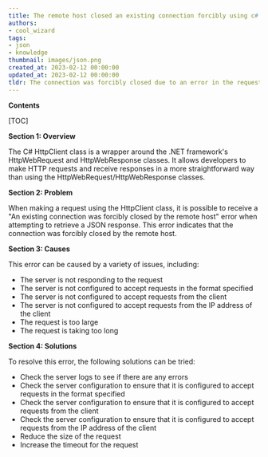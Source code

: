 ```yaml
---
title: The remote host closed an existing connection forcibly using c# httpclient
authors:
- cool_wizard
tags:
- json
- knowledge
thumbnail: images/json.png
created_at: 2023-02-12 00:00:00
updated_at: 2023-02-12 00:00:00
tldr: The connection was forcibly closed due to an error in the request or response, such as an invalid JSON format.
---
```


**Contents**

[TOC]

**Section 1: Overview**

The C# HttpClient class is a wrapper around the .NET framework's HttpWebRequest and HttpWebResponse classes. It allows developers to make HTTP requests and receive responses in a more straightforward way than using the HttpWebRequest/HttpWebResponse classes.

**Section 2: Problem**

When making a request using the HttpClient class, it is possible to receive a "An existing connection was forcibly closed by the remote host" error when attempting to retrieve a JSON response. This error indicates that the connection was forcibly closed by the remote host.

**Section 3: Causes**

This error can be caused by a variety of issues, including:

- The server is not responding to the request
- The server is not configured to accept requests in the format specified
- The server is not configured to accept requests from the client
- The server is not configured to accept requests from the IP address of the client
- The request is too large
- The request is taking too long

**Section 4: Solutions**

To resolve this error, the following solutions can be tried:

- Check the server logs to see if there are any errors
- Check the server configuration to ensure that it is configured to accept requests in the format specified
- Check the server configuration to ensure that it is configured to accept requests from the client
- Check the server configuration to ensure that it is configured to accept requests from the IP address of the client
- Reduce the size of the request
- Increase the timeout for the request
